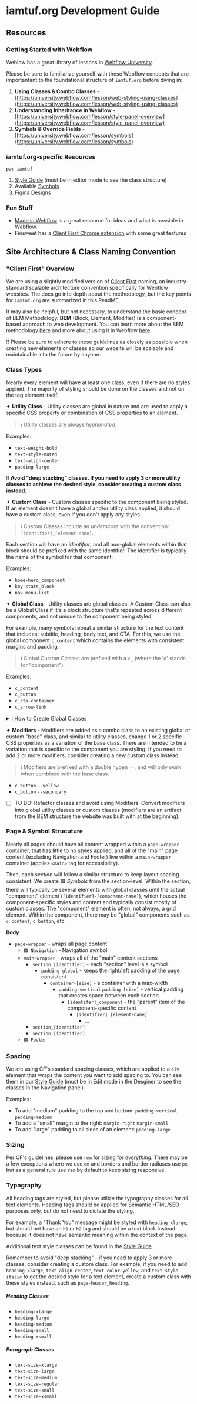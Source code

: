 # iamtuf.org Development Guide

## Resources

### Getting Started with Webflow

Weblow has a great library of lessons in [Webflow University](https://university.webflow.com/). 

Please be sure to familiarize yourself with these Webflow concepts that are importantant to the foundational structure of `iamtuf.org` before diving in: 

1. **Using Classes & Combo Classes** - [https://university.webflow.com/lesson/web-styling-using-classes](https://university.webflow.com/lesson/web-styling-using-classes)
2. **Understanding Inheritance in Webflow** - [https://university.webflow.com/lesson/style-panel-overview](https://university.webflow.com/lesson/style-panel-overview)
3. **Symbols & Override Fields** - [https://university.webflow.com/lesson/symbols](https://university.webflow.com/lesson/symbols)


### iamtuf.org-specific Resources
`pw: iamtuf`

1. [Style Guide](https://iamtuf.webflow.io/style-guide) (must be in editor mode to see the class structure)
2. Available [Symbols](https://iamtuf.webflow.io/Symbols)
3. [Figma Designs](https://www.figma.com/file/WJSS5O9jc3zrRVsEs2jLmK/TUF---iamtuf.org-2022?node-id=125%3A515)


### Fun Stuff
* [Made in Webflow](https://webflow.com/made-in-webflow) is a great resource for ideas and what is possible in Webflow. 
* Finsweet has a [Client First Chrome extension](https://www.finsweet.com/extension) with some great features 


## Site Architecture & Class Naming Convention


### "Client First" Overview
We are using a slightly modified version of [Client First](https://www.finsweet.com/client-first/docs/intro) naming, an industry-standard scalable architecture convention specifically for Webflow websites. The docs go into depth about the methodology, but the key points for `iamtuf.org` are summarized in this ReadME. 

It may also be helpful, but not necessary, to understand the basic concept of BEM Methodology. **BEM** (Block, Element, Modifier) is a component-based approach to web development. You can learn more about the BEM methodology [here](https://en.bem.info/methodology/quick-start/) and more about using it in Webflow [here](https://webflow.com/blog/class-naming-101-bem). 

‼️ Please be sure to adhere to these guidelines as closely as possible when creating new elements or classes so our website will be scalable and maintainable into the future by anyone. 



### Class Types
Nearly every element will have at least one class, even if there are no styles applied. The majority of styling should be done on the classes and not on the tag element itself.

✦ **Utility Class** - Utility classes are global in nature and are used to apply a specific CSS property or combination of CSS properties to an element.

> ℹ️ Utility classes are always _hyphenated_. 

Examples:

* `text-weight-bold`
* `text-style-muted`
* `text-align-center`
* `padding-large`

‼️ **Avoid "deep stacking" classes. If you need to apply 3 or more utility classes to achieve the desired style, consider creating a custom class instead.**




✦ **Custom Class** - Custom classes specific to the component being styled. If an element doesn't have a global and/or utility class applied, it should have a custom class, even if you don't apply any styles. 

> ℹ️ Custom Classes include an _underscore_ with the convention: `[identifier]_[element-name]`. 

Each section will have an _identifier_, and all non-global elements within that block should be prefixed with the same identifier. The identifier is typically the name of the symbol for that component. 

Examples:

* `home-hero_component`
* `key-stats_block`
* `nav_menu-list`





✦ **Global Class** - Utility classes are global classes. A Custom Class can also be a Global Class if it's a block structure that's repeated across different components, and not unique to the component being styled. 

For example, many symbols repeat a similar structure for the text content that includes: subtitle, heading, body text, and CTA. For this, we use the global component `c_content` which contains the elements with consistent margins and padding. 

> ℹ️ Global Custom Classes are prefixed with a `c_` (where the 'c' stands for "component"). 

Examples:
* `c_content`
* `c_button`
* `c_cta-container`
* `c_arrow-link`

<details>
<summary>ℹ️ How to Create Global Classes</summary>

Because of Webflow's "Combo Class" behavior, global classes need to be created indendendently on an element. 
	
For example, say you already have a heading styled with `heading-large`, and you want to change the heading color to yellow, but you don't have an existing global class for `color: yellow;`. If you stack a new `text-color-yellow` class on the `heading-large` base class and change the color to yellow, you would create a _combo class_, meaning `text-color-yellow` is now dependent on the `heading-large` base class. Applying `text-color-yellow` to any other class would not have the deisred result of changing the text color. 
	
In order to create `text-color-yellow` as a _global class_, you would need to style an element independently first. This is where the Style Guide comes in functionally. You'd first add an element to the Style Guide, create the `text-color-yellow` class indepedently, and style the element. This would create `text-color-yellow` as a _global class_, allowing you to use it independently on other elements or stack on other base classes like `heading-medium`, `heading-small`, etc. for the desired style. 
	
</details>




✦ **Modifiers** - Modifiers are added as a combo class to an existing global or custom "base" class, and similar to utility classes, change 1 or 2 specific CSS properties as a variation of the base class. There are intended to be a variation that is specific to the component you are styling. If you need to add 2 or more modifiers, consider creating a new custom class instead. 

> ℹ️ Modifiers are prefixed with a double hypen `--`, and will only work when combined with the base class. 

* `c_button` `--yellow`
* `c_button` `--secondary`

- [ ] TO DO: Refactor classes and avoid using Modifiers. Convert modifiers into global utility classes or custom classes (modifiers are an artifact from the BEM structure the website was built with at the beginning). 



### Page & Symbol Strucuture
Nearly all pages should have all content wrapped within a `page-wrapper` container, that has little to no styles applied, and all of the "main" page content (excluding Navigation and Footer) live within a `main-wrapper` container (applies `<main>` tag for accessibility). 

Then, each _section_ will follow a similar structure to keep layout spacing consistent. We create 🟩 _Symbols_ from the section-level. Within the section, there will typically be several elements with global classes until the actual "component" element (`[identifier]-[component-name]`), which houses the component-specific styles and content and typically consist mostly of custom classes. The "component" element is often, not always, a grid element. Within the component, there may be "global" components such as `c_content`, `c_button`, etc. 

**Body**
* `page-wrapper` - wraps all page content
	* `🟩 Navigation` - Navigation symbol
	* `main-wrapper` - wraps all of the "main" content sections
		* `section_[identifier]` - each "section" level is a symbol
			* `padding-global` - keeps the right/left padding of the page consistent
				* `container-[size]` - a container with a max-width
					* `padding-vertical` `padding-[size]` - vertical padding that creates space between each section
						* `[identifer]_component` - the "parent" item of the component-specific content
							* `[identifier]_[element-name]` 
								* ...
		* `section_[identifier]`
		* `section_[identifier]`
	* `🟩 Footer`



### Spacing 
We are using CF's standard spacing classes, which are applied to a `div` element that wraps the content you want to add spacing to. You can see them in our [Style Guide](https://iamtuf.webflow.io/style-guide#Spacing) (must be in Edit mode in the Desginer to see the classes in the Navigation panel). 

Examples:
* To add "medium" padding to the top and bottom: `padding-vertical` `padding-medium`
* To add a "small" margin to the right: `margin-right` `margin-small`
* To add "large" padding to all sides of an element: `padding-large`


### Sizing
Per CF's guidelines, please use `rem` for sizing for _everything_. There may be a few exceptions where we use `em` and borders and border radiuses use `px`, but as a general rule use `rem` by default to keep sizing responsive.


### Typography
All heading tags are styled, but please utilize the typography classes for all text elements. Heading tags should be applied for Semantic HTML/SEO purposes only, but do not need to dictate the styling. 

For example, a "Thank You" message might be styled with `heading-xlarge`, but should not have an `h1` or `h2` tag and should be a text block instead because it does not have semantic meaning within the context of the page.  

Additional text style classes can be found in the [Style Guide](https://iamtuf.webflow.io/style-guide). 

Remember to avoid "deep stacking" - if you need to apply 3 or more classes, consider creating a custom class. For example, if you need to add `heading-xlarge`, `text-align-center`, `text-color-yellow`, and `text-style-italic` to get the desired style for a text element, create a custom class with these styles instead, such as `page-header_heading`. 

##### Heading Classes
* `heading-xlarge`
* `heading-large`
* `heading-medium`
* `heading-small`
* `heading-xsmall`

##### Paragraph Classes
* `text-size-xlarge`
* `text-size-large`
* `text-size-medium`
* `text-size-regular`
* `text-size-small`
* `text-size-xsmall`



